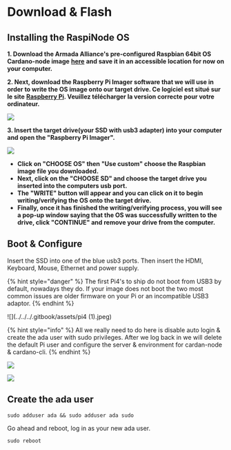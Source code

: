 # Download & Flash

## Installing the RaspiNode OS

**1. Download the Armada Alliance's pre-configured Raspbian 64bit OS Cardano-node image** [**here**](https://db.adamantium.online/RasPi-Node.img.gz) **and save it in an accessible location for now on your computer.**

**2. Next, download the Raspberry Pi Imager software that we will use in order to write the OS image onto our target drive. Ce logiciel est situé sur le site** [**Raspberry Pi**](https://www.raspberrypi.org/software/)**. Veuillez télécharger la version correcte pour votre ordinateur.**

![](../../../.gitbook/assets/screen-shot-2021-03-12-at-5.36.30-pm.png)

**3. Insert the target drive(your SSD with usb3 adapter) into your computer and open the "Raspberry Pi Imager".**

![](../../.gitbook/assets/custom\_os.png)

* **Click on "CHOOSE OS"  then "Use custom" choose the Raspbian image file you downloaded.**&#x20;
* **Next, click on the "CHOOSE SD" and choose the target drive you inserted into the computers usb port.**
* **The "WRITE" button will appear and you can click on it to begin writing/verifying the OS onto the target drive.** &#x20;
* **Finally, once it has finished the writing/verifying process, you will see a pop-up window saying that the OS was successfully written to the drive, click "CONTINUE" and remove your drive from the computer.**&#x20;

## Boot & Configure

Insert the SSD into one of the blue usb3 ports. Then insert the HDMI, Keyboard, Mouse, Ethernet and power supply.

{% hint style="danger" %}
The first Pi4's to ship do not boot from USB3 by default, nowadays they do. If your image does not boot the two most common issues are older firmware on your Pi or an incompatible USB3 adaptor.
{% endhint %}

![](../../../.gitbook/assets/pi4 (1).jpeg)

{% hint style="info" %}
All we really need to do here is disable auto login & create the ada user with sudo privileges. After we log back in we will delete the default Pi user and configure the server & environment for cardan-node & cardano-cli.
{% endhint %}

![](../../../.gitbook/assets/raspberrypi-configuration.png)

![](../../../.gitbook/assets/disable-auto-login.png)

## Create the ada user

```
sudo adduser ada && sudo adduser ada sudo
```

Go ahead and reboot, log in as your new ada user.

```
sudo reboot
```
